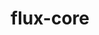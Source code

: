 ---
title: "flux-core"
layout: cache
categories: [package, develop-2023-10-08]
meta: {"versions": ["0.54.0"], "compilers": ["cce@=15.0.1", "gcc@=11.4.0", "gcc@=7.3.1", "gcc@=7.5.0", "gcc@=9.4.0", "oneapi@=2023.2.1"], "oss": ["amzn2", "rhel8", "ubuntu18.04", "ubuntu20.04"], "platforms": ["linux"], "targets": ["aarch64", "neoverse_n1", "ppc64le", "x86_64_v3", "zen4"], "stacks": ["aws-isc", "aws-isc-aarch64", "e4s", "e4s-arm", "e4s-cray-rhel", "e4s-oneapi", "e4s-power", "radiuss", "root"], "num_specs": 16, "num_specs_by_stack": {"root": 16, "aws-isc-aarch64": 2, "aws-isc": 1, "e4s-cray-rhel": 1, "radiuss": 1, "e4s-arm": 3, "e4s-power": 3, "e4s": 3, "e4s-oneapi": 2}}
spec_details: [{"hash": "enrnbk5apocpptggecowiajltubu554h", "compiler": "gcc@=7.3.1", "versions": ["0.54.0"], "os": "amzn2", "platform": "linux", "target": "aarch64", "variants": ["build_system=autotools", "~cuda", "~docs", "~security"], "stacks": ["root", "aws-isc-aarch64"], "size": "-", "tarball": "https://binaries.spack.io/releases/develop-2023-10-08/build_cache/linux-amzn2-aarch64/gcc-7.3.1/flux-core-0.54.0/linux-amzn2-aarch64-gcc-7.3.1-flux-core-0.54.0-enrnbk5apocpptggecowiajltubu554h.spack"}, {"hash": "5y4qufdexwuuouh2oiewrnx7zo6qpafw", "compiler": "gcc@=7.3.1", "versions": ["0.54.0"], "os": "amzn2", "platform": "linux", "target": "neoverse_n1", "variants": ["build_system=autotools", "~cuda", "~docs", "~security"], "stacks": ["root", "aws-isc-aarch64"], "size": "-", "tarball": "https://binaries.spack.io/releases/develop-2023-10-08/build_cache/linux-amzn2-neoverse_n1/gcc-7.3.1/flux-core-0.54.0/linux-amzn2-neoverse_n1-gcc-7.3.1-flux-core-0.54.0-5y4qufdexwuuouh2oiewrnx7zo6qpafw.spack"}, {"hash": "ec7jvomzjgm6o7v6tdyhhn4gebn7wkvb", "compiler": "gcc@=7.3.1", "versions": ["0.54.0"], "os": "amzn2", "platform": "linux", "target": "x86_64_v3", "variants": ["build_system=autotools", "~cuda", "~docs", "~security"], "stacks": ["root", "aws-isc"], "size": "-", "tarball": "https://binaries.spack.io/releases/develop-2023-10-08/build_cache/linux-amzn2-x86_64_v3/gcc-7.3.1/flux-core-0.54.0/linux-amzn2-x86_64_v3-gcc-7.3.1-flux-core-0.54.0-ec7jvomzjgm6o7v6tdyhhn4gebn7wkvb.spack"}, {"hash": "vhlmpipo65poitlz64enjigwkpcxnuww", "compiler": "cce@=15.0.1", "versions": ["0.54.0"], "os": "rhel8", "platform": "linux", "target": "zen4", "variants": ["build_system=autotools", "~cuda", "~docs", "~security"], "stacks": ["e4s-cray-rhel", "root"], "size": "-", "tarball": "https://binaries.spack.io/releases/develop-2023-10-08/build_cache/linux-rhel8-zen4/cce-15.0.1/flux-core-0.54.0/linux-rhel8-zen4-cce-15.0.1-flux-core-0.54.0-vhlmpipo65poitlz64enjigwkpcxnuww.spack"}, {"hash": "2p46cn22ndocijme2tvaiwofnp7byqgd", "compiler": "gcc@=7.5.0", "versions": ["0.54.0"], "os": "ubuntu18.04", "platform": "linux", "target": "x86_64_v3", "variants": ["build_system=autotools", "~cuda", "~docs", "~security"], "stacks": ["root", "radiuss"], "size": "-", "tarball": "https://binaries.spack.io/releases/develop-2023-10-08/build_cache/linux-ubuntu18.04-x86_64_v3/gcc-7.5.0/flux-core-0.54.0/linux-ubuntu18.04-x86_64_v3-gcc-7.5.0-flux-core-0.54.0-2p46cn22ndocijme2tvaiwofnp7byqgd.spack"}, {"hash": "4akaqgu3b62dhg3uc2ix6yapwqa36sap", "compiler": "gcc@=11.4.0", "versions": ["0.54.0"], "os": "ubuntu20.04", "platform": "linux", "target": "aarch64", "variants": ["build_system=autotools", "~cuda", "~docs", "~security"], "stacks": ["root", "e4s-arm"], "size": "-", "tarball": "https://binaries.spack.io/releases/develop-2023-10-08/build_cache/linux-ubuntu20.04-aarch64/gcc-11.4.0/flux-core-0.54.0/linux-ubuntu20.04-aarch64-gcc-11.4.0-flux-core-0.54.0-4akaqgu3b62dhg3uc2ix6yapwqa36sap.spack"}, {"hash": "3f5v7o2yd2u7ymkgtxcydh5gzquerczp", "compiler": "gcc@=11.4.0", "versions": ["0.54.0"], "os": "ubuntu20.04", "platform": "linux", "target": "aarch64", "variants": ["build_system=autotools", "+cuda", "~docs", "~security"], "stacks": ["root", "e4s-arm"], "size": "-", "tarball": "https://binaries.spack.io/releases/develop-2023-10-08/build_cache/linux-ubuntu20.04-aarch64/gcc-11.4.0/flux-core-0.54.0/linux-ubuntu20.04-aarch64-gcc-11.4.0-flux-core-0.54.0-3f5v7o2yd2u7ymkgtxcydh5gzquerczp.spack"}, {"hash": "xgku3rhetwmgiwvkjoltqcx4wgrsds7k", "compiler": "gcc@=11.4.0", "versions": ["0.54.0"], "os": "ubuntu20.04", "platform": "linux", "target": "aarch64", "variants": ["build_system=autotools", "~cuda", "~docs", "~security"], "stacks": ["root", "e4s-arm"], "size": "-", "tarball": "https://binaries.spack.io/releases/develop-2023-10-08/build_cache/linux-ubuntu20.04-aarch64/gcc-11.4.0/flux-core-0.54.0/linux-ubuntu20.04-aarch64-gcc-11.4.0-flux-core-0.54.0-xgku3rhetwmgiwvkjoltqcx4wgrsds7k.spack"}, {"hash": "jg67gi6erw4rfr62wtnifftawgrusj3u", "compiler": "gcc@=9.4.0", "versions": ["0.54.0"], "os": "ubuntu20.04", "platform": "linux", "target": "ppc64le", "variants": ["build_system=autotools", "~cuda", "~docs", "~security"], "stacks": ["root", "e4s-power"], "size": "-", "tarball": "https://binaries.spack.io/releases/develop-2023-10-08/build_cache/linux-ubuntu20.04-ppc64le/gcc-9.4.0/flux-core-0.54.0/linux-ubuntu20.04-ppc64le-gcc-9.4.0-flux-core-0.54.0-jg67gi6erw4rfr62wtnifftawgrusj3u.spack"}, {"hash": "uwqmzrbapnmecbcxboqkign7godnjnky", "compiler": "gcc@=9.4.0", "versions": ["0.54.0"], "os": "ubuntu20.04", "platform": "linux", "target": "ppc64le", "variants": ["build_system=autotools", "~cuda", "~docs", "~security"], "stacks": ["root", "e4s-power"], "size": "-", "tarball": "https://binaries.spack.io/releases/develop-2023-10-08/build_cache/linux-ubuntu20.04-ppc64le/gcc-9.4.0/flux-core-0.54.0/linux-ubuntu20.04-ppc64le-gcc-9.4.0-flux-core-0.54.0-uwqmzrbapnmecbcxboqkign7godnjnky.spack"}, {"hash": "nejajckdfcodxfmmwuy53jymzulthnlp", "compiler": "gcc@=9.4.0", "versions": ["0.54.0"], "os": "ubuntu20.04", "platform": "linux", "target": "ppc64le", "variants": ["build_system=autotools", "+cuda", "~docs", "~security"], "stacks": ["root", "e4s-power"], "size": "-", "tarball": "https://binaries.spack.io/releases/develop-2023-10-08/build_cache/linux-ubuntu20.04-ppc64le/gcc-9.4.0/flux-core-0.54.0/linux-ubuntu20.04-ppc64le-gcc-9.4.0-flux-core-0.54.0-nejajckdfcodxfmmwuy53jymzulthnlp.spack"}, {"hash": "3tapkegknejz6qbidmxiysespkrzsygv", "compiler": "gcc@=11.4.0", "versions": ["0.54.0"], "os": "ubuntu20.04", "platform": "linux", "target": "x86_64_v3", "variants": ["build_system=autotools", "~cuda", "~docs", "~security"], "stacks": ["e4s", "root"], "size": "-", "tarball": "https://binaries.spack.io/releases/develop-2023-10-08/build_cache/linux-ubuntu20.04-x86_64_v3/gcc-11.4.0/flux-core-0.54.0/linux-ubuntu20.04-x86_64_v3-gcc-11.4.0-flux-core-0.54.0-3tapkegknejz6qbidmxiysespkrzsygv.spack"}, {"hash": "fr4bjrauvmexaswpsyvq7fcfkfc2ly3r", "compiler": "gcc@=11.4.0", "versions": ["0.54.0"], "os": "ubuntu20.04", "platform": "linux", "target": "x86_64_v3", "variants": ["build_system=autotools", "+cuda", "~docs", "~security"], "stacks": ["e4s", "root"], "size": "-", "tarball": "https://binaries.spack.io/releases/develop-2023-10-08/build_cache/linux-ubuntu20.04-x86_64_v3/gcc-11.4.0/flux-core-0.54.0/linux-ubuntu20.04-x86_64_v3-gcc-11.4.0-flux-core-0.54.0-fr4bjrauvmexaswpsyvq7fcfkfc2ly3r.spack"}, {"hash": "flw4fs4d67q4nfcpeqnfoxi2yhz26xym", "compiler": "gcc@=11.4.0", "versions": ["0.54.0"], "os": "ubuntu20.04", "platform": "linux", "target": "x86_64_v3", "variants": ["build_system=autotools", "~cuda", "~docs", "~security"], "stacks": ["e4s", "root"], "size": "-", "tarball": "https://binaries.spack.io/releases/develop-2023-10-08/build_cache/linux-ubuntu20.04-x86_64_v3/gcc-11.4.0/flux-core-0.54.0/linux-ubuntu20.04-x86_64_v3-gcc-11.4.0-flux-core-0.54.0-flw4fs4d67q4nfcpeqnfoxi2yhz26xym.spack"}, {"hash": "w2omopwuypg6uvgup4tn4xeerk2zncpk", "compiler": "oneapi@=2023.2.1", "versions": ["0.54.0"], "os": "ubuntu20.04", "platform": "linux", "target": "x86_64_v3", "variants": ["build_system=autotools", "~cuda", "~docs", "~security"], "stacks": ["e4s-oneapi", "root"], "size": "-", "tarball": "https://binaries.spack.io/releases/develop-2023-10-08/build_cache/linux-ubuntu20.04-x86_64_v3/oneapi-2023.2.1/flux-core-0.54.0/linux-ubuntu20.04-x86_64_v3-oneapi-2023.2.1-flux-core-0.54.0-w2omopwuypg6uvgup4tn4xeerk2zncpk.spack"}, {"hash": "phvss2thzffyoltt7d45dvcpwnot6zwx", "compiler": "oneapi@=2023.2.1", "versions": ["0.54.0"], "os": "ubuntu20.04", "platform": "linux", "target": "x86_64_v3", "variants": ["build_system=autotools", "~cuda", "~docs", "~security"], "stacks": ["e4s-oneapi", "root"], "size": "-", "tarball": "https://binaries.spack.io/releases/develop-2023-10-08/build_cache/linux-ubuntu20.04-x86_64_v3/oneapi-2023.2.1/flux-core-0.54.0/linux-ubuntu20.04-x86_64_v3-oneapi-2023.2.1-flux-core-0.54.0-phvss2thzffyoltt7d45dvcpwnot6zwx.spack"}]
---